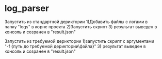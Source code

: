 # log_parser

Запустить из стандартной дериктории 
	1)Добавить файлы с логами в папку "logs"   в корне проекта 
	2)Запустить скрипт 
	3) результат выведен в консоль и созранен в "result.json"

Запустить из требуемой дериктории 
	1)запустить скрипт с аргументами "-f {путь до требуемой дериктории\файла}"
	3) результат выведен в консоль и созранен в "result.json"
